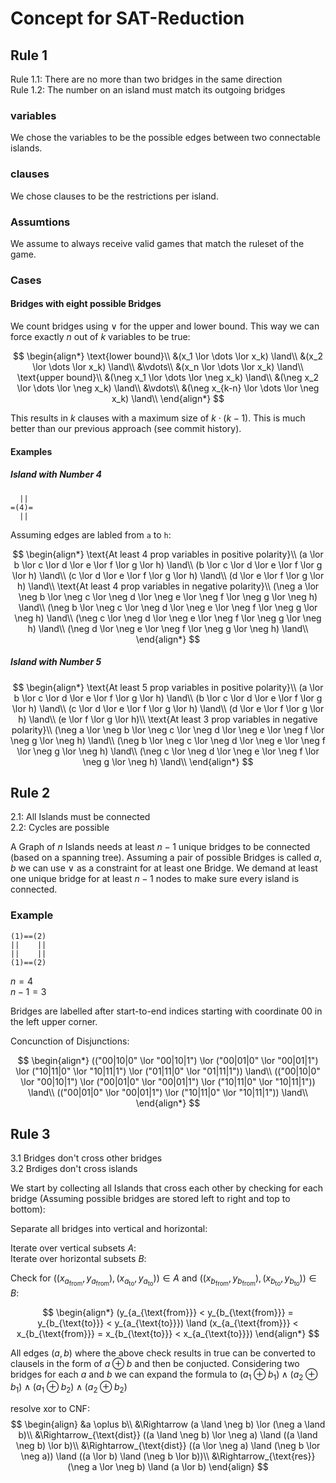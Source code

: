 # Concept for SAT-Reduction

## Rule 1

Rule 1.1: There are no more than two bridges in the same direction  
Rule 1.2: The number on an island must match its outgoing bridges

### variables

We chose the variables to be the possible edges between two connectable islands.

### clauses

We chose clauses to be the restrictions per island.

### Assumtions

We assume to always receive valid games that match the ruleset of the game.

### Cases

#### Bridges with eight possible Bridges

We count bridges using $\lor$ for the upper and lower bound. This way we can force exactly $n$ out of $k$ variables to be true:

$$
\begin{align*}
\text{lower bound}\\
&(x_1 \lor \dots \lor x_k) \land\\
&(x_2 \lor \dots \lor x_k) \land\\
&\vdots\\
&(x_n \lor \dots \lor x_k) \land\\
\text{upper bound}\\
&(\neg x_1 \lor \dots \lor \neg x_k) \land\\
&(\neg x_2 \lor \dots \lor \neg x_k) \land\\
&\vdots\\
&(\neg x_{k-n} \lor \dots \lor \neg x_k) \land\\
\end{align*}
$$

This results in $k$ clauses with a maximum size of $k \cdot (k-1)$. This is much better than our previous approach (see commit history).

#### Examples

##### Island with Number 4

```
  ||
=(4)=
  ||
```

Assuming edges are labled from `a` to `h`:

$$
\begin{align*}
\text{At least 4 prop variables in positive polarity}\\
(a \lor b \lor c \lor d \lor e \lor f \lor g \lor h) \land\\
(b \lor c \lor d \lor e \lor f \lor g \lor h) \land\\
(c \lor d \lor e \lor f \lor g \lor h) \land\\
(d \lor e \lor f \lor g \lor h) \land\\
\text{At least 4 prop variables in negative polarity}\\
(\neg a \lor \neg b \lor \neg c \lor \neg d \lor \neg e \lor \neg f \lor \neg g \lor \neg h) \land\\
(\neg b \lor \neg c \lor \neg d \lor \neg e \lor \neg f \lor \neg g \lor \neg h) \land\\
(\neg c \lor \neg d \lor \neg e \lor \neg f \lor \neg g \lor \neg h) \land\\
(\neg d \lor \neg e \lor \neg f \lor \neg g \lor \neg h) \land\\
\end{align*}
$$

##### Island with Number 5

$$
\begin{align*}
\text{At least 5 prop variables in positive polarity}\\
(a \lor b \lor c \lor d \lor e \lor f \lor g \lor h) \land\\
(b \lor c \lor d \lor e \lor f \lor g \lor h) \land\\
(c \lor d \lor e \lor f \lor g \lor h) \land\\
(d \lor e \lor f \lor g \lor h) \land\\
(e \lor f \lor g \lor h)\\
\text{At least 3 prop variables in negative polarity}\\
(\neg a \lor \neg b \lor \neg c \lor \neg d \lor \neg e \lor \neg f \lor \neg g \lor \neg h) \land\\
(\neg b \lor \neg c \lor \neg d \lor \neg e \lor \neg f \lor \neg g \lor \neg h) \land\\
(\neg c \lor \neg d \lor \neg e \lor \neg f \lor \neg g \lor \neg h) \land\\
\end{align*}
$$

## Rule 2

2.1: All Islands must be connected  
2.2: Cycles are possible

A Graph of $n$ Islands needs at least $n-1$ unique bridges to be connected (based on a spanning tree). Assuming a pair of possible Bridges is called $a, b$ we can use $\lor$ as a constraint for at least one Bridge. We demand at least one unique bridge for at least $n-1$ nodes to make sure every island is connected.



### Example
```
(1)==(2)
||    ||
||    ||
(1)==(2)
```

$n = 4$  
$n-1 = 3$  

Bridges are labelled after start-to-end indices starting with coordinate 00 in the left upper corner.

Concunction of Disjunctions:

$$
\begin{align*}
(("00|10|0" \lor "00|10|1") \lor
("00|01|0" \lor "00|01|1") \lor
("10|11|0" \lor "10|11|1") \lor
("01|11|0" \lor "01|11|1")) \land\\
(("00|10|0" \lor "00|10|1") \lor
("00|01|0" \lor "00|01|1") \lor
("10|11|0" \lor "10|11|1")) \land\\
(("00|01|0" \lor "00|01|1") \lor
("10|11|0" \lor "10|11|1")) \land\\
\end{align*}
$$

## Rule 3

3.1 Bridges don't cross other bridges  
3.2 Brdiges don't cross islands

We start by collecting all Islands that cross each other by checking for each bridge (Assuming possible bridges are stored left to right and top to bottom):  

Separate all bridges into vertical and horizontal:

Iterate over vertical subsets $A$:  
Iterate over horizontal subsets $B$:

Check for $((x_{a_{\text{from}}}, y_{a_{\text{from}}}), (x_{a_{\text{to}}}, y_{a_{\text{to}}})) \in A$ and $((x_{b_{\text{from}}}, y_{b_{\text{from}}}), (x_{b_{\text{to}}}, y_{b_{\text{to}}})) \in B$:

$$
\begin{align*}
(y_{a_{\text{from}}} < y_{b_{\text{from}}} = y_{b_{\text{to}}} < y_{a_{\text{to}}}) \land
(x_{a_{\text{from}}} < x_{b_{\text{from}}} = x_{b_{\text{to}}} < x_{a_{\text{to}}})
\end{align*}
$$

All edges $(a,b)$ where the above check results in true can be converted to clausels in the form of $a \oplus b$ and then be conjucted. Considering two bridges for each $a$ and $b$ we can expand the formula to $(a_1 \oplus b_1) \land (a_2 \oplus b_1) \land (a_1 \oplus b_2) \land (a_2 \oplus b_2)$

resolve xor to CNF:
$$
\begin{align}
  &a \oplus b\\
  &\Rightarrow (a \land \neg b) \lor (\neg a \land b)\\
  &\Rightarrow_{\text{dist}} ((a \land \neg b) \lor \neg a) \land ((a \land \neg b) \lor b)\\
  &\Rightarrow_{\text{dist}} ((a \lor \neg a) \land (\neg b \lor \neg a)) \land ((a \lor b) \land (\neg b \lor b))\\
  &\Rightarrow_{\text{res}} (\neg a \lor \neg b) \land (a \lor b)
\end{align}
$$
